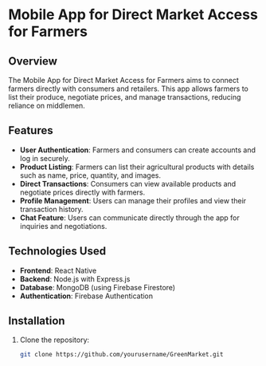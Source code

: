 # Mobile App for Direct Market Access for Farmers

## Overview
The Mobile App for Direct Market Access for Farmers aims to connect farmers directly with consumers and retailers. This app allows farmers to list their produce, negotiate prices, and manage transactions, reducing reliance on middlemen.

## Features
- **User Authentication**: Farmers and consumers can create accounts and log in securely.
- **Product Listing**: Farmers can list their agricultural products with details such as name, price, quantity, and images.
- **Direct Transactions**: Consumers can view available products and negotiate prices directly with farmers.
- **Profile Management**: Users can manage their profiles and view their transaction history.
- **Chat Feature**: Users can communicate directly through the app for inquiries and negotiations.

## Technologies Used
- **Frontend**: React Native
- **Backend**: Node.js with Express.js
- **Database**: MongoDB (using Firebase Firestore)
- **Authentication**: Firebase Authentication

## Installation
1. Clone the repository:
   ```bash
   git clone https://github.com/yourusername/GreenMarket.git
